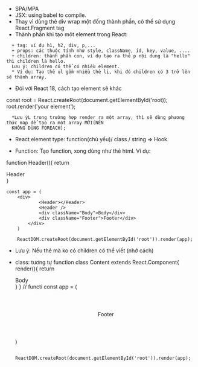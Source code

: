 - SPA/MPA
- JSX: using babel to compile.
- Thay vì dùng thẻ div wrap một đống thành phần, có thể sử dụng React.Fragment tag
- Thành phần khi tạo một element trong React:

<!-- /// ('tag', props, children); -->

      + tag: ví dụ h1, h2, div, p,...
      + props: các thuộc tính như style, className, id, key, value, ....
      + children: thành phần con, ví dụ tạo ra thẻ p nội dung là "hello" thì children là hello.
      Lưu ý: children có thể có nhiều element.
      * Ví dụ: Tạo thẻ ul gồm nhiều thẻ li, khi đó children có 3 trở lên sẽ thành array.

- Đói với React 18, cách tạo element sẽ khác

const root = React.createRoot(document.getElementById('root));
root.render('your element');

      *Lưu ýL trong trường hợp render ra một array, thì sẽ dùng phương thức map để tạo ra một array MỚI(NÊN
      KHÔNG DÙNG FOREACH);

<!-- // 27/3/2023 -->

- React element type: function(chủ yếu)/ class / string => Hook

- Function: Tạo function, xong dùng như thẻ html. Ví dụ:

function Header(){
return <div className="Header">Header</div>
}

    const app = (
        <div>
                <Header></Header>
                <Header />
                <div className="Body">Body</div>
                <div className="Footer">Footer</div>
            </div>
        )

        ReactDOM.createRoot(document.getElementById('root')).render(app);

- Lưu ý: Nếu thẻ mà ko có children có thể viết <function /> (nhớ cách)

- class: tương tự function
  class Content extends React.Component{
  render(){
  return <div className="Body">Body</div>
  }
  }
  // functi
  const app = (
  <div>
  <Header></Header>
  <Header />
  <Content />
  <div className="Footer">Footer</div>
  </div>
  )

          ReactDOM.createRoot(document.getElementById('root')).render(app);
